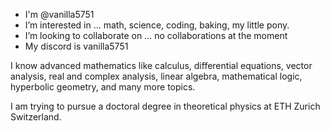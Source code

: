 - I'm @vanilla5751
- I’m interested in ... math, science, coding, baking, my little pony.
- I’m looking to collaborate on ... no collaborations at the moment
- My discord is vanilla5751

I know advanced mathematics like calculus, differential equations, vector analysis, real and complex analysis, linear algebra, mathematical logic, hyperbolic geometry, and many more topics.

I am trying to pursue a doctoral degree in theoretical physics at ETH Zurich Switzerland.
